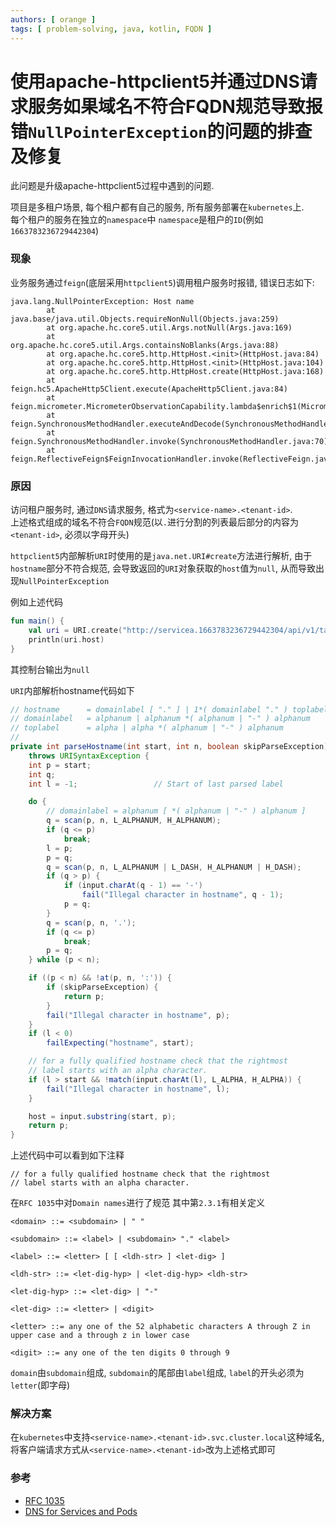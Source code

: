 ```yaml
---
authors: [ orange ]
tags: [ problem-solving, java, kotlin, FQDN ]
---
```


# 使用apache-httpclient5并通过DNS请求服务如果域名不符合FQDN规范导致报错`NullPointerException`的问题的排查及修复

此问题是升级apache-httpclient5过程中遇到的问题.<br/>

项目是多租户场景, 每个租户都有自己的服务, 所有服务部署在`kubernetes`上.<br/>
每个租户的服务在独立的`namespace`中 `namespace`是租户的`ID`(例如`1663783236729442304`)

<!--truncate-->

### 现象

业务服务通过`feign`(底层采用`httpclient5`)调用租户服务时报错, 错误日志如下:

```log
java.lang.NullPointerException: Host name
        at java.base/java.util.Objects.requireNonNull(Objects.java:259)
        at org.apache.hc.core5.util.Args.notNull(Args.java:169)
        at org.apache.hc.core5.util.Args.containsNoBlanks(Args.java:88)
        at org.apache.hc.core5.http.HttpHost.<init>(HttpHost.java:84)
        at org.apache.hc.core5.http.HttpHost.<init>(HttpHost.java:104)
        at org.apache.hc.core5.http.HttpHost.create(HttpHost.java:168)
        at feign.hc5.ApacheHttp5Client.execute(ApacheHttp5Client.java:84)
        at feign.micrometer.MicrometerObservationCapability.lambda$enrich$1(MicrometerObservationCapability.java:53)
        at feign.SynchronousMethodHandler.executeAndDecode(SynchronousMethodHandler.java:100)
        at feign.SynchronousMethodHandler.invoke(SynchronousMethodHandler.java:70)
        at feign.ReflectiveFeign$FeignInvocationHandler.invoke(ReflectiveFeign.java:99)
```

### 原因

访问租户服务时, 通过`DNS`请求服务, 格式为`<service-name>.<tenant-id>`.<br/>
上述格式组成的域名不符合`FQDN`规范(以`.`进行分割的列表最后部分的内容为`<tenant-id>`, 必须以字母开头)

`httpclient5`内部解析`URI`时使用的是`java.net.URI#create`方法进行解析,
由于`hostname`部分不符合规范,
会导致返回的`URI`对象获取的`host`值为`null`, 从而导致出现`NullPointerException`

例如上述代码

```kotlin
fun main() {
	val uri = URI.create("http://servicea.1663783236729442304/api/v1/tasks")
	println(uri.host)
}
```

其控制台输出为`null`

`URI`内部解析hostname代码如下

```java
// hostname      = domainlabel [ "." ] | 1*( domainlabel "." ) toplabel [ "." ]
// domainlabel   = alphanum | alphanum *( alphanum | "-" ) alphanum
// toplabel      = alpha | alpha *( alphanum | "-" ) alphanum
//
private int parseHostname(int start, int n, boolean skipParseException)
	throws URISyntaxException {
	int p = start;
	int q;
	int l = -1;                 // Start of last parsed label

	do {
		// domainlabel = alphanum [ *( alphanum | "-" ) alphanum ]
		q = scan(p, n, L_ALPHANUM, H_ALPHANUM);
		if (q <= p)
			break;
		l = p;
		p = q;
		q = scan(p, n, L_ALPHANUM | L_DASH, H_ALPHANUM | H_DASH);
		if (q > p) {
			if (input.charAt(q - 1) == '-')
				fail("Illegal character in hostname", q - 1);
			p = q;
		}
		q = scan(p, n, '.');
		if (q <= p)
			break;
		p = q;
	} while (p < n);

	if ((p < n) && !at(p, n, ':')) {
		if (skipParseException) {
			return p;
		}
		fail("Illegal character in hostname", p);
	}
	if (l < 0)
		failExpecting("hostname", start);

	// for a fully qualified hostname check that the rightmost
	// label starts with an alpha character.
	if (l > start && !match(input.charAt(l), L_ALPHA, H_ALPHA)) {
		fail("Illegal character in hostname", l);
	}

	host = input.substring(start, p);
	return p;
}
```

上述代码中可以看到如下注释

```log
// for a fully qualified hostname check that the rightmost
// label starts with an alpha character.
```

在`RFC 1035`中对`Domain names`进行了规范
其中第`2.3.1`有相关定义

```log
<domain> ::= <subdomain> | " "

<subdomain> ::= <label> | <subdomain> "." <label>

<label> ::= <letter> [ [ <ldh-str> ] <let-dig> ]

<ldh-str> ::= <let-dig-hyp> | <let-dig-hyp> <ldh-str>

<let-dig-hyp> ::= <let-dig> | "-"

<let-dig> ::= <letter> | <digit>

<letter> ::= any one of the 52 alphabetic characters A through Z in
upper case and a through z in lower case

<digit> ::= any one of the ten digits 0 through 9
```

`domain`由`subdomain`组成, `subdomain`的尾部由`label`组成, `label`的开头必须为`letter`(即字母)

### 解决方案

在`kubernetes`中支持`<service-name>.<tenant-id>.svc.cluster.local`这种域名,
将客户端请求方式从`<service-name>.<tenant-id>`改为上述格式即可

### 参考

- [RFC 1035](https://datatracker.ietf.org/doc/html/rfc1035#section-2.3.1)
- [DNS for Services and Pods](https://kubernetes.io/docs/concepts/services-networking/dns-pod-service/)

